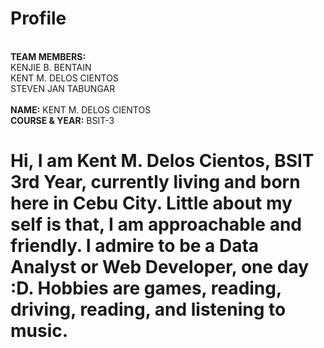 # Profile

<br><strong>TEAM MEMBERS:</strong>
<br>KENJIE B. BENTAIN
<br>KENT M. DELOS CIENTOS
<br>STEVEN JAN TABUNGAR
<br>
<br><strong>NAME:</strong> KENT M. DELOS CIENTOS
<br><strong>COURSE & YEAR:</strong> BSIT-3
<br>
<h1><p>Hi, I am Kent M. Delos Cientos, BSIT 3rd Year, currently living and born here in Cebu City. Little about my self is that, I am approachable and friendly. I admire to be a Data Analyst or Web Developer, one day :D. Hobbies are games, reading, driving, reading, and listening to music. </p></h1>
